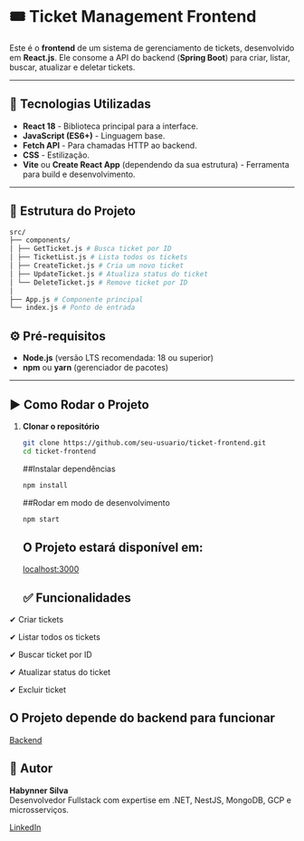 # 🎟️ Ticket Management Frontend

Este é o **frontend** de um sistema de gerenciamento de tickets, desenvolvido em **React.js**. Ele consome a API do backend (**Spring Boot**) para criar, listar, buscar, atualizar e deletar tickets.

---

## 🚀 Tecnologias Utilizadas

- **React 18** - Biblioteca principal para a interface.
- **JavaScript (ES6+)** - Linguagem base.
- **Fetch API** - Para chamadas HTTP ao backend.
- **CSS** - Estilização.
- **Vite** ou **Create React App** (dependendo da sua estrutura) - Ferramenta para build e desenvolvimento.

---

## 📂 Estrutura do Projeto

```bash
src/
├── components/
│ ├── GetTicket.js # Busca ticket por ID
│ ├── TicketList.js # Lista todos os tickets
│ ├── CreateTicket.js # Cria um novo ticket
│ ├── UpdateTicket.js # Atualiza status do ticket
│ └── DeleteTicket.js # Remove ticket por ID
│
├── App.js # Componente principal
└── index.js # Ponto de entrada
```

## ⚙️ Pré-requisitos

- **Node.js** (versão LTS recomendada: 18 ou superior)
- **npm** ou **yarn** (gerenciador de pacotes)

---

## ▶️ Como Rodar o Projeto

1. **Clonar o repositório**
   ```bash
   git clone https://github.com/seu-usuario/ticket-frontend.git
   cd ticket-frontend
   ```

   ##Instalar dependências
   ```bash
   npm install
   ```

   ##Rodar em modo de desenvolvimento
   ```bash
   npm start
   ```

    ## O Projeto estará disponível em:
   
   [localhost:3000](http://localhost:3000)

   ## ✅ Funcionalidades
   
✔ Criar tickets

✔ Listar todos os tickets

✔ Buscar ticket por ID

✔ Atualizar status do ticket

✔ Excluir ticket

## O Projeto depende do backend para funcionar
   
   [Backend](https://github.com/Habynner/Ticket-Service-Backend)

   ## 👤 Autor

**Habynner Silva**  
Desenvolvedor Fullstack com expertise em .NET, NestJS, MongoDB, GCP e microsserviços.  

[LinkedIn](linkedin.com/in/habynner-silva-developer)
